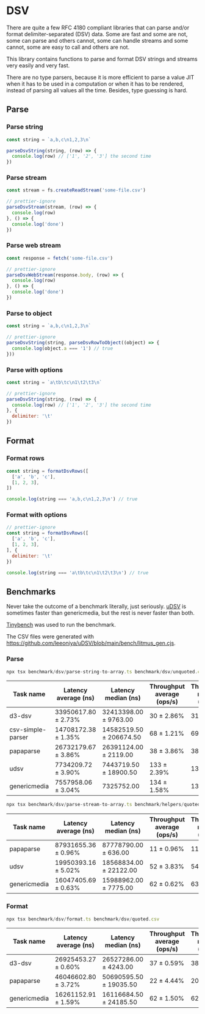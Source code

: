 # DSV

There are quite a few RFC 4180 compliant libraries that can parse and/or format delimiter-separated (DSV) data. Some are fast and some are not, some can parse and others cannot, some can handle streams and some cannot, some are easy to call and others are not.

This library contains functions to parse and format DSV strings and streams very easily and very fast.

There are no type parsers, because it is more efficient to parse a value JIT when it has to be used in a computation or when it has to be rendered, instead of parsing all values all the time. Besides, type guessing is hard.

## Parse

### Parse string

```javascript
const string = `a,b,c\n1,2,3\n`

parseDsvString(string, (row) => {
  console.log(row) // ['1', '2', '3'] the second time
})
```

### Parse stream

```javascript
const stream = fs.createReadStream('some-file.csv')

// prettier-ignore
parseDsvStream(stream, (row) => {
  console.log(row)
}, () => {
  console.log('done')
})
```

### Parse web stream

```javascript
const response = fetch('some-file.csv')

// prettier-ignore
parseDsvWebStream(response.body, (row) => {
  console.log(row)
}, () => {
  console.log('done')
})
```

### Parse to object

```javascript
const string = `a,b,c\n1,2,3\n`

// prettier-ignore
parseDsvString(string, parseDsvRowToObject((object) => {
  console.log(object.a === '1') // true
}))
```

### Parse with options

```javascript
const string = `a\tb\tc\n1\t2\t3\n`

// prettier-ignore
parseDsvString(string, (row) => {
  console.log(row) // ['1', '2', '3'] the second time
}, {
  delimiter: '\t'
})
```

## Format

### Format rows

```javascript
const string = formatDsvRows([
  ['a', 'b', 'c'],
  [1, 2, 3],
])

console.log(string === 'a,b,c\n1,2,3\n') // true
```

### Format with options

```javascript
// prettier-ignore
const string = formatDsvRows([
  ['a', 'b', 'c'],
  [1, 2, 3],
], {
  delimiter: '\t'
})

console.log(string === 'a\tb\tc\n1\t2\t3\n') // true
```

## Benchmarks

Never take the outcome of a benchmark literally, just seriously. [uDSV](https://github.com/leeoniya/uDSV/) is sometimes faster than genericmedia, but the rest is never faster than both.

[Tinybench](https://github.com/tinylibs/tinybench) was used to run the benchmark.

The CSV files were generated with https://github.com/leeoniya/uDSV/blob/main/bench/litmus_gen.cjs.

### Parse

```javascript
npx tsx benchmark/dsv/parse-string-to-array.ts benchmark/dsv/unquoted.csv
```

| Task name         | Latency average (ns) | Latency median (ns)     | Throughput average (ops/s) | Throughput median (ops/s) | Samples |
| ----------------- | -------------------- | ----------------------- | -------------------------- | ------------------------- | ------- |
| d3-dsv            | 33950617.80 ± 2.73%  | 32413398.00 ± 9763.00   | 30 ± 2.86%                 | 31                        | 64      |
| csv-simple-parser | 14708172.38 ± 1.35%  | 14582519.50 ± 206674.50 | 68 ± 1.21%                 | 69 ± 1                    | 68      |
| papaparse         | 26732179.67 ± 3.86%  | 26391124.00 ± 2119.00   | 38 ± 3.86%                 | 38                        | 64      |
| udsv              | 7734209.72 ± 3.90%   | 7443719.50 ± 18900.50   | 133 ± 2.39%                | 134                       | 130     |
| genericmedia      | 7557958.06 ± 3.04%   | 7325752.00              | 134 ± 1.58%                | 137                       | 133     |

```javascript
npx tsx benchmark/dsv/parse-stream-to-array.ts benchmark/helpers/quoted.csv
```

| Task name    | Latency average (ns) | Latency median (ns)    | Throughput average (ops/s) | Throughput median (ops/s) | Samples |
| ------------ | -------------------- | ---------------------- | -------------------------- | ------------------------- | ------- |
| papaparse    | 87931655.36 ± 0.96%  | 87778790.00 ± 636.00   | 11 ± 0.96%                 | 11                        | 64      |
| udsv         | 19950393.16 ± 5.02%  | 18568834.00 ± 22122.00 | 52 ± 3.83%                 | 54                        | 64      |
| genericmedia | 16047405.69 ± 0.63%  | 15988962.00 ± 7775.00  | 62 ± 0.62%                 | 63                        | 64      |

### Format

```javascript
npx tsx benchmark/dsv/format.ts benchmark/dsv/quoted.csv
```

| Task name    | Latency average (ns) | Latency median (ns)    | Throughput average (ops/s) | Throughput median (ops/s) | Samples |
| ------------ | -------------------- | ---------------------- | -------------------------- | ------------------------- | ------- |
| d3-dsv       | 26925453.27 ± 0.60%  | 26527286.00 ± 4243.00  | 37 ± 0.59%                 | 38                        | 64      |
| papaparse    | 46046602.80 ± 3.72%  | 50690595.50 ± 19035.50 | 22 ± 4.44%                 | 20                        | 64      |
| genericmedia | 16261152.91 ± 1.59%  | 16116684.50 ± 24185.50 | 62 ± 1.50%                 | 62                        | 64      |
